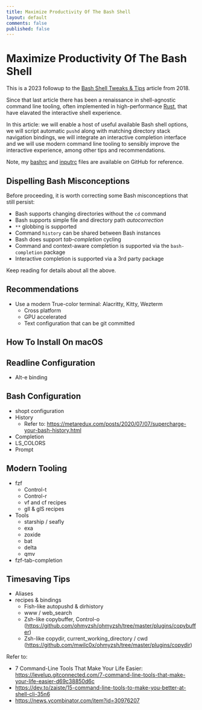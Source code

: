 ```yaml
---
title: Maximize Productivity Of The Bash Shell
layout: default
comments: false
published: false
---
```


Maximize Productivity Of The Bash Shell
=======================================

This is a 2023 followup to the [Bash Shell Tweaks &
Tips](https://bluz71.github.io/2018/03/15/bash-shell-tweaks-tips.html) article
from 2018.

Since that last article there has been a renaissance in shell-agnostic command
line tooling, often implemented in high-performance
[Rust](https://www.rust-lang.org), that have elavated the interactive shell
experience.

In this article: we will enable a host of useful available Bash shell options,
we will script automatic `pushd` along with matching directory stack navigation
bindings, we will integrate an interactive completion interface and we will use
modern command line tooling to sensibly improve the interactive experience,
among other tips and recommendations.

Note, my [bashrc](https://github.com/bluz71/dotfiles/blob/master/bashrc) and
[inputrc](https://github.com/bluz71/dotfiles/blob/master/inputrc) files are
available on GitHub for reference.

Dispelling Bash Misconceptions
------------------------------

Before proceeding, it is worth correcting some Bash misconceptions that still
persist:

- Bash supports changing directories without the `cd` command
- Bash supports simple file and directory path *autocorrection*
- `**` globbing is supported
- Command `history` can be shared between Bash instances
- Bash does support *tab-completion* cycling
- Command and context-aware completion is supported via the `bash-completion`
  package
- Interactive completion is supported via a 3rd party package

Keep reading for details about all the above.

Recommendations
---------------

- Use a modern True-color terminal: Alacritty, Kitty, Wezterm
  - Cross platform
  - GPU accelerated
  - Text configuration that can be git committed

How To Install On macOS
----------------------

Readline Configuration
----------------------

- Alt-e binding

Bash Configuration
------------------

- shopt configuration
- History
  - Refer to: https://metaredux.com/posts/2020/07/07/supercharge-your-bash-history.html
- Completion
- LS_COLORS
- Prompt

Modern Tooling
--------------

- fzf
  - Control-t
  - Control-r
  - vf and cf recipes
  - gll & glS recipes
- Tools
  - starship / seafly
  - exa
  - zoxide
  - bat
  - delta
  - qmv
- fzf-tab-completion

Timesaving Tips
---------------
- Aliases
- recipes & bindings
  - Fish-like autopushd & dirhistory
  - www / web_search
  - Zsh-like copybuffer, Control-o
  (https://github.com/ohmyzsh/ohmyzsh/tree/master/plugins/copybuffer)
  - Zsh-like copydir, current_working_directory / cwd
  (https://github.com/mwilc0x/ohmyzsh/tree/master/plugins/copydir)




Refer to:
  - 7 Command-Line Tools That Make Your Life Easier:
    https://levelup.gitconnected.com/7-command-line-tools-that-make-your-life-easier-d69c38850d6c
  - https://dev.to/zaiste/15-command-line-tools-to-make-you-better-at-shell-cli-35n6
  - https://news.ycombinator.com/item?id=30976207
